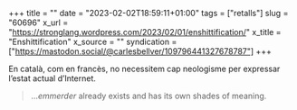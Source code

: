 +++
title = ""
date = "2023-02-02T18:59:11+01:00"
tags = ["retalls"]
slug = "60696"
x_url = "https://stronglang.wordpress.com/2023/02/01/enshittification/"
x_title = "Enshittification"
x_source = ""
syndication = ["https://mastodon.social/@carlesbellver/109796441327678787"]
+++

En català, com en francès, no necessitem cap neologisme per expressar l’estat actual d’Internet.

> …*emmerder* already exists and has its own shades of meaning.
